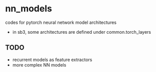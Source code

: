 # nn_models
codes for pytorch neural network model architectures 
* in sb3, some architectures are defined under common.torch_layers


## TODO
* recurrent models as feature extractors
* more complex NN models